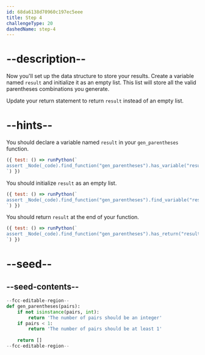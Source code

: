 ```yaml
---
id: 68da6138d70960c197ec5eee
title: Step 4
challengeType: 20
dashedName: step-4
---
```


# --description--

Now you'll set up the data structure to store your results. Create a variable named `result` and initialize it as an empty list. This list will store all the valid parentheses combinations you generate.

Update your return statement to return `result` instead of an empty list.

# --hints--

You should declare a variable named `result` in your `gen_parentheses` function.

```js
({ test: () => runPython(`
assert _Node(_code).find_function("gen_parentheses").has_variable("result")
`) })
```

You should initialize `result` as an empty list.

```js
({ test: () => runPython(`
assert _Node(_code).find_function("gen_parentheses").find_variable("result").is_equivalent("result = []")
`) })
```

You should return `result` at the end of your function.

```js
({ test: () => runPython(`
assert _Node(_code).find_function("gen_parentheses").has_return("result")
`) })
```

# --seed--

## --seed-contents--

```py
--fcc-editable-region--
def gen_parentheses(pairs):
    if not isinstance(pairs, int):
        return 'The number of pairs should be an integer'
    if pairs < 1:
        return 'The number of pairs should be at least 1'
    
    return []
--fcc-editable-region--
```

